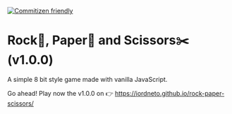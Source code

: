 [![Commitizen friendly](https://img.shields.io/badge/commitizen-friendly-brightgreen.svg)](http://commitizen.github.io/cz-cli/)

# Rock🗿, Paper🧻 and Scissors✂️ (v1.0.0)

A simple 8 bit style game made with vanilla JavaScript.

Go ahead! Play now the v1.0.0 on 👉 https://iordneto.github.io/rock-paper-scissors/
